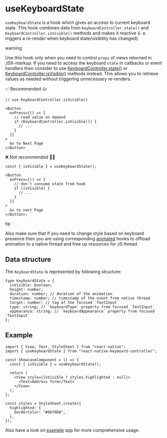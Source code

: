# useKeyboardState

`useKeyboardState` is a hook which gives an access to current keyboard state. This hook combines data from `KeyboardController.state()` and `KeyboardController.isVisible()` methods and makes it reactive (i. e. triggers a re-render when keyboard state/visibility has changed).

warning

Use this hook only when you need to control `props` of views returned in JSX-markup. If you need to access the keyboard `state` in callbacks or event handlers then consider to use [KeyboardController.state()](/react-native-keyboard-controller/docs/next/api/keyboard-controller.md#state) or [KeyboardController.isVisible()](/react-native-keyboard-controller/docs/next/api/keyboard-controller.md#isvisible) methods instead. This allows you to retrieve values as needed without triggering unnecessary re-renders.

✅ Recommended 👍

```
// use KeyboardController.isVisible()

<Button
  onPress={() => {
    // read value on demand
    if (KeyboardController.isVisible()) {
      // ...
    }
  }}
>
  Go to Next Page
</Button>
```

❌ Not recommended 🙅‍♂️

```
const { isVisible } = useKeyboardState();

<Button
  onPress={() => {
    // don't consume state from hook
    if (isVisible) {
      // ...
    }
  }}
>
  Go to next Page
</Button>;
```

tip

Also make sure that if you need to change style based on keyboard presence then you are using corresponding [animated](/react-native-keyboard-controller/docs/next/api/hooks/keyboard/use-keyboard-animation.md) hooks to offload animation to a native thread and free up resources for JS thread.

## Data structure[​](/react-native-keyboard-controller/docs/next/api/hooks/keyboard/use-keyboard-state.md#data-structure "Direct link to Data structure")

The `KeyboardState` is represented by following structure:

```
type KeyboardState = {
  isVisible: boolean;
  height: number;
  duration: number; // duration of the animation
  timestamp: number; // timestamp of the event from native thread
  target: number; // tag of the focused `TextInput`
  type: string; // `keyboardType` property from focused `TextInput`
  appearance: string; // `keyboardAppearance` property from focused `TextInput`
};
```

## Example[​](/react-native-keyboard-controller/docs/next/api/hooks/keyboard/use-keyboard-state.md#example "Direct link to Example")

```
import { View, Text, StyleSheet } from "react-native";
import { useKeyboardState } from "react-native-keyboard-controller";

const ShowcaseComponent = () => {
  const { isVisible } = useKeyboardState();

  return (
    <View style={isVisible ? styles.highlighted : null}>
      <Text>Address form</Text>
    </View>
  );
};

const styles = StyleSheet.create({
  highlighted: {
    borderColor: "#0070D8",
  },
});
```

Also have a look on [example](https://github.com/kirillzyusko/react-native-keyboard-controller/tree/main/example) app for more comprehensive usage.

